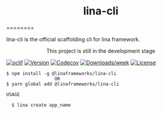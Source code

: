 
<h1 style="text-align:center">lina-cli</h1>

========

lina-cli is the official scaffolding cli for lina framework.<p style="text-align:center"> This project is still in the development stage </p>

[![oclif](https://img.shields.io/badge/cli-oclif-brightgreen.svg)](https://oclif.io)
[![Version](https://img.shields.io/npm/v/lina-cli.svg)](https://npmjs.org/package/lina-cli)
[![Codecov](https://codecov.io/gh/awesome-graphql-space/lina-cli/branch/master/graph/badge.svg)](https://codecov.io/gh/awesome-graphql-space/lina-cli)
[![Downloads/week](https://img.shields.io/npm/dw/lina-cli.svg)](https://npmjs.org/package/lina-cli)
[![License](https://img.shields.io/npm/l/lina-cli.svg)](https://github.com/awesome-graphql-space/lina-cli/blob/master/package.json)


<!-- usage -->
```sh-session
$ npm install -g @linaframeworks/lina-cli
                  OR
$ yarn global add @linaframeworks/lina-cli

USAGE

  $ lina create app_name
  
```



